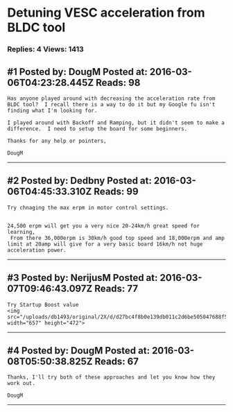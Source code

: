 # Detuning VESC acceleration from BLDC tool

### Replies: 4 Views: 1413

## \#1 Posted by: DougM Posted at: 2016-03-06T04:23:28.445Z Reads: 98

```
Has anyone played around with decreasing the acceleration rate from BLDC tool?  I recall there is a way to do it but my Google fu isn't finding what I'm looking for.

I played around with Backoff and Ramping, but it didn't seem to make a difference.  I need to setup the board for some beginners.

Thanks for any help or pointers,

DougM
```

---
## \#2 Posted by: Dedbny Posted at: 2016-03-06T04:45:33.310Z Reads: 99

```
Try chnaging the max erpm in motor control settings.


24,500 erpm will get you a very nice 20-24km/h great speed for learning, 
 From there 36,000erpm is 30km/h good top speed and 18,000erpm and amp limit at 20amp will give for a very basic board 16km/h not huge acceleration power.
```

---
## \#3 Posted by: NerijusM Posted at: 2016-03-07T09:46:43.097Z Reads: 77

```
Try Startup Boost value
<img src="/uploads/db1493/original/2X/d/d27bc4f8b0e139db011c2d6be505047688f590e7.png" width="657" height="472">
```

---
## \#4 Posted by: DougM Posted at: 2016-03-08T05:50:38.825Z Reads: 67

```
Thanks, I'll try both of these approaches and let you know how they work out.  

DougM
```

---
